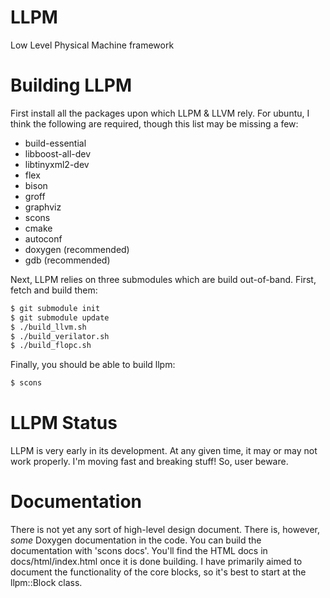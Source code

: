 LLPM
====

Low Level Physical Machine framework


Building LLPM
====
First install all the packages upon which LLPM  & LLVM rely. For ubuntu,
I think the following are required, though this list may be missing a few:
- build-essential
- libboost-all-dev
- libtinyxml2-dev
- flex
- bison
- groff
- graphviz
- scons
- cmake
- autoconf
- doxygen (recommended)
- gdb (recommended)

Next, LLPM relies on three submodules which are build out-of-band. First, fetch
and build them:
```bash
$ git submodule init
$ git submodule update
$ ./build_llvm.sh
$ ./build_verilator.sh
$ ./build_flopc.sh
```

Finally, you should be able to build llpm:
```bash
$ scons
```

LLPM Status
====
LLPM is very early in its development. At any given time, it may or may not
work properly. I'm moving fast and breaking stuff! So, user beware.


Documentation
====
There is not yet any sort of high-level design document. There
is, however, _some_ Doxygen documentation in the code. You can build the
documentation with 'scons docs'. You'll find the HTML docs in
docs/html/index.html once it is done building. I have primarily aimed to
document the functionality of the core blocks, so it's best to start at the
llpm::Block class.

